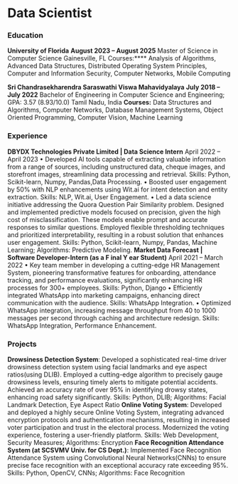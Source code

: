 # Data Scientist

### Education
**University of Florida** **August 2023 – August 2025**
Master of Science in Computer Science Gainesville, FL
Courses:**** Analysis of Algorithms, Advanced Data Structures, Distributed Operating System Principles, Computer and
Information Security, Computer Networks, Mobile Computing

**Sri Chandrasekharendra Saraswathi Viswa Mahavidyalaya** **July 2018 – July 2022**
Bachelor of Engineering in Computer Science and Engineering; GPA: 3.57 (8.93/10.0) Tamil Nadu, India
**Courses:** Data Structures and Algorithms, Computer Networks, Database Management Systems, Object Oriented
Programming, Computer Vision, Machine Learning
### Experience
**DBYDX Technologies Private Limited | Data Science Intern** April 2022 – April 2023
• Developed AI tools capable of extracting valuable information from a range of sources, including unstructured data,
cheque images, and storefront images, streamlining data processing and retrieval. Skills: Python, Scikit-learn, Numpy,
Pandas,Data Processing.
• Boosted user engagement by 50% with NLP enhancements using Wit.ai for intent detection and entity extraction. Skills:
NLP, Wit.ai, User Engagement.
• Led a data science initiative addressing the Quora Question Pair Similarity problem. Designed and implemented
predictive models focused on precision, given the high cost of misclassification. These models enable prompt and accurate
responses to similar questions. Employed flexible thresholding techniques and prioritized interpretability, resulting in a
robust solution that enhances user engagement. Skills: Python, Scikit-learn, Numpy, Pandas, Machine Learning;
Algorithms: Predictive Modeling.
**Market Data Forecast | Software Developer-Intern (as a F inal Y ear Student)** April 2021 – March 2022
• Key team member in developing a cutting-edge HR Management System, pioneering transformative features for
onboarding, attendance tracking, and performance evaluations, significantly enhancing HR processes for 300+ employees.
Skills: Python, Django
• Efficiently integrated WhatsApp into marketing campaigns, enhancing direct communication with the audience. Skills:
WhatsApp Integration.
• Optimized WhatsApp integration, increasing message throughput from 40 to 1000 messages per second through caching
and architecture redesign. Skills: WhatsApp Integration, Performance Enhancement.

### Projects
**Drowsiness Detection System**: Developed a sophisticated real-time driver drowsiness detection system using facial
landmarks and eye aspect ratios(using DLIB). Employed a cutting-edge algorithm to precisely gauge drowsiness levels,
ensuring timely alerts to mitigate potential accidents. Achieved an accuracy rate of over 95% in identifying drowsy states,
enhancing road safety significantly. Skills: Python, DLIB; Algorithms: Facial Landmark Detection, Eye Aspect Ratio
**Online Voting System**: Developed and deployed a highly secure Online Voting System, integrating advanced encryption
protocols and authentication mechanisms, resulting in increased voter participation and trust in the electoral process.
Modernized the voting experience, fostering a user-friendly platform. Skills: Web Development, Security Measures;
Algorithms: Encryption
**Face Recognition Attendance System (at SCSVMV Univ. for CS Dept.)**: Implemented Face Recognition
Attendance System using Convolutional Neural Networks(CNNs) to ensure precise face recognition with an exceptional
accuracy rate exceeding 95%. Skills: Python, OpenCV, CNNs; Algorithms: Face Recognition
